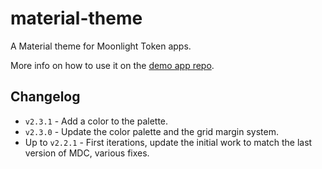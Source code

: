 # material-theme
A Material theme for Moonlight Token apps.

More info on how to use it on the [demo app repo](https://github.com/Moonlight-Token/demo-app).

## Changelog

- `v2.3.1` - Add a color to the palette.
- `v2.3.0` - Update the color palette and the grid margin system.
- Up to `v2.2.1` - First iterations, update the initial work to match the last version of MDC, various fixes.
